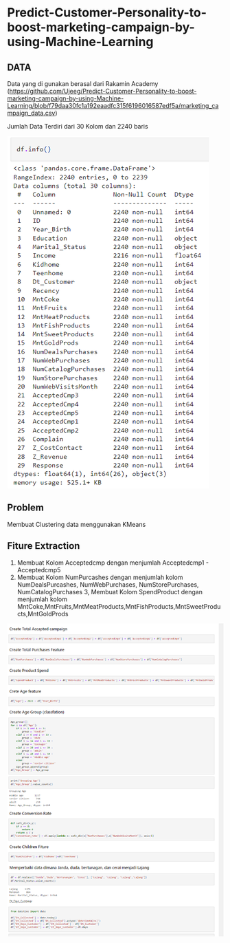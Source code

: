 # Predict-Customer-Personality-to-boost-marketing-campaign-by-using-Machine-Learning

## DATA 
Data yang di gunakan berasal dari Rakamin Academy (https://github.com/Ujeeg/Predict-Customer-Personality-to-boost-marketing-campaign-by-using-Machine-Learning/blob/f79daa30fc1a192eaadfc315f6196016587edf5a/marketing_campaign_data.csv)

Jumlah Data Terdiri dari 30 Kolom dan 2240 baris

![View Data](https://github.com/Ujeeg/Predict-Customer-Personality-to-boost-marketing-campaign-by-using-Machine-Learning/blob/de2a9a75d319edafbe4e9e31b092f9296146a55b/Data.png)

## Problem 
Membuat Clustering data menggunakan KMeans

## Fiture Extraction
1. Membuat Kolom Acceptedcmp dengan menjumlah Acceptedcmp1 - Acceptedcmp5
2. Membuat Kolom NumPurcashes dengan menjumlah kolom NumDealsPurcashes, NumWebPurchases, NumStorePurchases, NumCatalogPurchases
3, Membuat Kolom SpendProduct dengan menjumlah kolom MntCoke,MntFruits,MntMeatProducts,MntFishProducts,MntSweetProducts,MntGoldProds

![](https://github.com/Ujeeg/Predict-Customer-Personality-to-boost-marketing-campaign-by-using-Machine-Learning/blob/96099aeda723bfcf720432e40702dab0cb601829/Future%20Extraction.png)
